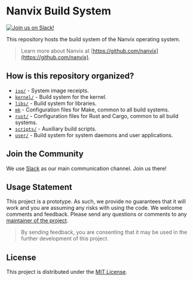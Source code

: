 # Nanvix Build System

[![Join us on Slack!](https://img.shields.io/badge/chat-on%20Slack-e01563.svg)](https://join.slack.com/t/nanvix/shared_invite/zt-1yu30bs28-nsNmw8IwCyh6MBBV~B~X7w)

This repository hosts the build system of the Nanvix operating system.

> Learn more about Nanvix at [https://github.com/nanvix](https://github.com/nanvix).

## How is this repository organized?

- [`iso/`](iso) - System image receipts.
- [`kernel/`](kernel) - Build system for the kernel.
- [`libs/`](libs) - Build system for libraries.
- [`mk`](mk) - Configuration files for Make, common to all build systems.
- [`rust/`](rust) - Configuration files for Rust and Cargo, common to all build systems.
- [`scripts/`](scripts) - Auxiliary build scripts.
- [`user/`](user) - Build system for system daemons and user applications.

## Join the Community

We use [Slack](https://join.slack.com/t/nanvix/shared_invite/zt-1yu30bs28-nsNmw8IwCyh6MBBV~B~X7w) as our main communication channel. Join us there!

## Usage Statement

This project is a prototype. As such, we provide no guarantees that it will work and you are assuming any risks with using the code. We welcome comments and feedback. Please send any questions or comments to any [maintainer of the project](https://github.com/orgs/nanvix/people).

> By sending feedback, you are consenting that it may be used in the further development of this project.

## License

This project is distributed under the [MIT License](LICENSE.txt).
